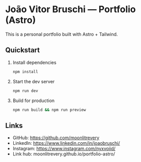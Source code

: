 # João Vitor Bruschi — Portfolio (Astro)

This is a personal portfolio built with Astro + Tailwind.

## Quickstart

1. Install dependencies
   ```bash
   npm install
   ```
2. Start the dev server
   ```bash
   npm run dev
   ```
3. Build for production
   ```bash
   npm run build && npm run preview
   ```
   
## Links
- GitHub: https://github.com/moonlitrevery
- LinkedIn: https://www.linkedin.com/in/joaobruschi/
- Instagram: https://www.instagram.com/nyxvoiid/
- Link hub: moonlitrevery.github.io/portfolio-astro/
